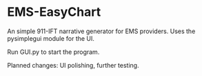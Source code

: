 # EMS-EasyChart
An simple 911-IFT narrative generator for EMS providers.
Uses the pysimplegui module for the UI.

Run GUI.py to start the program.

Planned changes: UI polishing, further testing.
